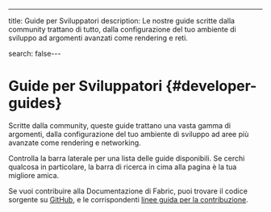 ---
title: Guide per Sviluppatori
description: Le nostre guide scritte dalla community trattano di tutto, dalla configurazione del tuo ambiente di sviluppo ad argomenti avanzati come rendering e reti.

search: false---

# Guide per Sviluppatori {#developer-guides}

Scritte dalla community, queste guide trattano una vasta gamma di argomenti, dalla configurazione del tuo ambiente di sviluppo ad aree più avanzate come rendering e networking.

Controlla la barra laterale per una lista delle guide disponibili. Se cerchi qualcosa in particolare, la barra di ricerca in cima alla pagina è la tua migliore amica.

Se vuoi contribuire alla Documentazione di Fabric, puoi trovare il codice sorgente su [GitHub](https://github.com/FabricMC/fabric-docs), e le corrispondenti [linee guida per la contribuzione](../contributing).
